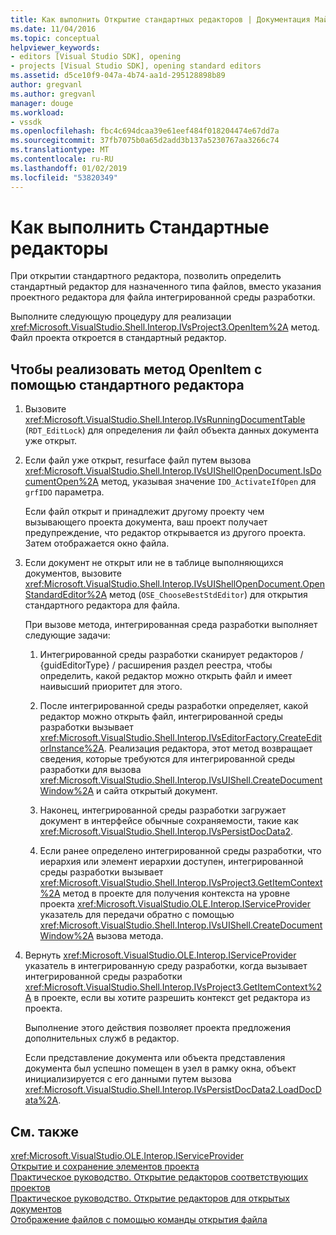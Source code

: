 ```yaml
---
title: Как выполнить Открытие стандартных редакторов | Документация Майкрософт
ms.date: 11/04/2016
ms.topic: conceptual
helpviewer_keywords:
- editors [Visual Studio SDK], opening
- projects [Visual Studio SDK], opening standard editors
ms.assetid: d5ce10f9-047a-4b74-aa1d-295128898b89
author: gregvanl
ms.author: gregvanl
manager: douge
ms.workload:
- vssdk
ms.openlocfilehash: fbc4c694dcaa39e61eef484f018204474e67dd7a
ms.sourcegitcommit: 37fb7075b0a65d2add3b137a5230767aa3266c74
ms.translationtype: MT
ms.contentlocale: ru-RU
ms.lasthandoff: 01/02/2019
ms.locfileid: "53820349"
---
```

# <a name="how-to-open-standard-editors"></a>Как выполнить Стандартные редакторы
При открытии стандартного редактора, позволить определить стандартный редактор для назначенного типа файлов, вместо указания проектного редактора для файла интегрированной среды разработки.  
  
 Выполните следующую процедуру для реализации <xref:Microsoft.VisualStudio.Shell.Interop.IVsProject3.OpenItem%2A> метод. Файл проекта откроется в стандартный редактор.  
  
## <a name="to-implement-the-openitem-method-with-a-standard-editor"></a>Чтобы реализовать метод OpenItem с помощью стандартного редактора  
  
1.  Вызовите <xref:Microsoft.VisualStudio.Shell.Interop.IVsRunningDocumentTable> (`RDT_EditLock`) для определения ли файл объекта данных документа уже открыт.  
  
2.  Если файл уже открыт, resurface файл путем вызова <xref:Microsoft.VisualStudio.Shell.Interop.IVsUIShellOpenDocument.IsDocumentOpen%2A> метод, указывая значение `IDO_ActivateIfOpen` для `grfIDO` параметра.  
  
     Если файл открыт и принадлежит другому проекту чем вызывающего проекта документа, ваш проект получает предупреждение, что редактор открывается из другого проекта. Затем отображается окно файла.  
  
3.  Если документ не открыт или не в таблице выполняющихся документов, вызовите <xref:Microsoft.VisualStudio.Shell.Interop.IVsUIShellOpenDocument.OpenStandardEditor%2A> метод (`OSE_ChooseBestStdEditor`) для открытия стандартного редактора для файла.  
  
     При вызове метода, интегрированная среда разработки выполняет следующие задачи:  
  
    1.  Интегрированной среды разработки сканирует редакторов / {guidEditorType} / расширения раздел реестра, чтобы определить, какой редактор можно открыть файл и имеет наивысший приоритет для этого.  
  
    2.  После интегрированной среды разработки определяет, какой редактор можно открыть файл, интегрированной среды разработки вызывает <xref:Microsoft.VisualStudio.Shell.Interop.IVsEditorFactory.CreateEditorInstance%2A>. Реализация редактора, этот метод возвращает сведения, которые требуются для интегрированной среды разработки для вызова <xref:Microsoft.VisualStudio.Shell.Interop.IVsUIShell.CreateDocumentWindow%2A> и сайта открытый документ.  
  
    3.  Наконец, интегрированной среды разработки загружает документ в интерфейсе обычные сохраняемости, такие как <xref:Microsoft.VisualStudio.Shell.Interop.IVsPersistDocData2>.  
  
    4.  Если ранее определено интегрированной среды разработки, что иерархия или элемент иерархии доступен, интегрированной среды разработки вызывает <xref:Microsoft.VisualStudio.Shell.Interop.IVsProject3.GetItemContext%2A> метод в проекте для получения контекста на уровне проекта <xref:Microsoft.VisualStudio.OLE.Interop.IServiceProvider> указатель для передачи обратно с помощью <xref:Microsoft.VisualStudio.Shell.Interop.IVsUIShell.CreateDocumentWindow%2A> вызова метода.  
  
4.  Вернуть <xref:Microsoft.VisualStudio.OLE.Interop.IServiceProvider> указатель в интегрированную среду разработки, когда вызывает интегрированной среды разработки <xref:Microsoft.VisualStudio.Shell.Interop.IVsProject3.GetItemContext%2A> в проекте, если вы хотите разрешить контекст get редактора из проекта.  
  
     Выполнение этого действия позволяет проекта предложения дополнительных служб в редактор.  
  
     Если представление документа или объекта представления документа был успешно помещен в узел в рамку окна, объект инициализируется с его данными путем вызова <xref:Microsoft.VisualStudio.Shell.Interop.IVsPersistDocData2.LoadDocData%2A>.  
  
## <a name="see-also"></a>См. также  
 <xref:Microsoft.VisualStudio.OLE.Interop.IServiceProvider>   
 [Открытие и сохранение элементов проекта](../extensibility/internals/opening-and-saving-project-items.md)   
 [Практическое руководство. Открытие редакторов соответствующих проектов](../extensibility/how-to-open-project-specific-editors.md)   
 [Практическое руководство. Открытие редакторов для открытых документов](../extensibility/how-to-open-editors-for-open-documents.md)   
 [Отображение файлов с помощью команды открытия файла](../extensibility/internals/displaying-files-by-using-the-open-file-command.md)